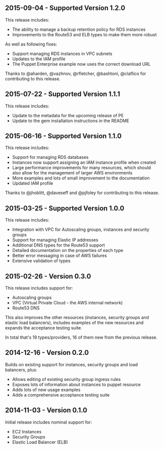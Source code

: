 ## 2015-09-04 - Supported Version 1.2.0

This release includes:

* The ability to manage a backup retention policy for RDS instances
* Improvements to the Route53 and ELB types to make them more robust

As well as following fixes:

* Support managing RDS instances in VPC subnets
* Updates to the IAM profile
* The Puppet Enterprise example now uses the correct download URL

Thanks to @aharden, @vazhnov, @rfletcher, @bashtoni, @claflico for
contributing to this release.


## 2015-07-22 - Supported Version 1.1.1

This release includes:

* Update to the metadata for the upcoming release of PE
* Update to the gem installation instructions in the README

## 2015-06-16 - Supported Version 1.1.0

This release includes:

* Support for managing RDS databases
* Instances now support assigning an IAM instance profile when created
* Large performance improvements for many resources, which should also
  allow for the management of larger AWS environments
* More examples and lots of small improvement to the documentation
* Updated IAM profile

Thanks to @jhoblitt, @daveseff and @pjfoley for contributing to this release.


## 2015-03-25 - Supported Version 1.0.0

This release includes:

* Integration with VPC for Autoscaling groups, instances and security groups
* Support for managing Elastic IP addresses
* Additional DNS types for the Route53 support
* Detailed documentation on the properties of each type
* Better error messaging in case of AWS failures
* Extensive validation of types


## 2015-02-26 - Version 0.3.0

This release includes support for:

* Autoscaling groups
* VPC (Virtual Private Cloud - the AWS internal network)
* Route53 DNS

This also improves the other resources (instances, security groups and
elastic load balancers), includes examples of the new resources and
expands the acceptance testing suite.

In total that's 19 types/providers, 16 of them new from the previous release.


## 2014-12-16 - Version 0.2.0

Builds on existing support for instances, security groups and load balancers, plus:

* Allows editing of existing security group ingress rules
* Exposes lots of information about instances to puppet resource
* Adds lots of new usage examples
* Adds a comprehensive acceptance testing suite


## 2014-11-03 - Version 0.1.0

Initial release includes nominal support for:

* EC2 Instances
* Security Groups
* Elastic Load Balancer (ELB)
